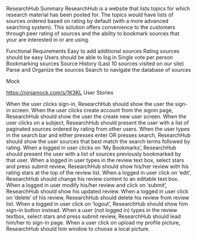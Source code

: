 ResearchHub
Summary
ResearchHub is a website that lists topics for which research material has been posted for. The topics would have lists of sources ordered based on rating by default (with a more advanced searching system). This solution offers convenience to the customers through peer rating of sources and the ability to bookmark sources that your are interested in or are using.

Functional Requirements
Easy to add additional sources
Rating sources should be easy
Users should be able to log in
Single vote per person
Bookmarking sources
Source History (Last 10 sources visited on our site)
Parse and Organize the sources
Search to navigate the database of sources

Mock

https://ninjamock.com/s/1K3KL
User Stories

When the user clicks sign-in, ResearchHub should show the user the sign-in screen.
When the user clicks create account from the signin page, ResearchHub should show the user the create new user screen.
When the user clicks on a subject, ResearchHub should present the user with a list of paginated sources ordered by rating from other users.
When the user types in the search bar and either presses enter OR presses search, ResearchHub should show the user sources that best match the search terms followed by rating.
When a logged in user clicks on ‘My Bookmarks’, ResearchHub should present the user with a list of sources previously bookmarked by that user.
When a logged in user types in the review text box, select stars and press submit review, ResearchHub should show his/her review with his rating stars at the top of the review list.
When a logged in user click on ‘edit’, ResearchHub should change his review content to an editable text box. 
When a logged in user modify his/her review and click on ‘submit’, ResearchHub should show his updated review.
When a logged in user click on ‘delete’ of his review, ResearchHub should delete his review from review list.
When a logged in user click on ‘logout’, ResearchHub should show him sign-in button instead. 
When a user (not logged in) types in the review textbox, select stars and press submit review, ResearchHub should lead him/her to sign-in page.
When a user click on upload my profile picture, ResearchHub should him window to choose a local picture.
